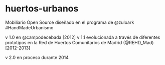 huertos-urbanos
===============

Mobiliario Open Source diseñado en el programa de @zuloark #HandMadeUrbanismo

v 1.0 en @campodecebada [2012]
v 1.1 evolucionada a través de diferentes prototipos en la Red de Huertos Comunitarios de Madrid (@REHD_Mad) [2012-2013]

v 2.0 en proceso durante 2014
